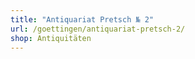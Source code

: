 ```yaml
---
title: "Antiquariat Pretsch № 2"
url: /goettingen/antiquariat-pretsch-2/
shop: Antiquitäten
---
```

